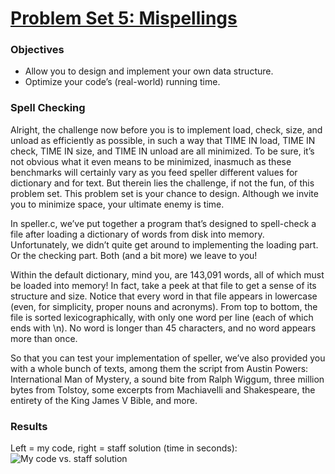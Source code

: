 # [Problem Set 5: Mispellings](http://cdn.cs50.net/2016/x/psets/5/pset5/pset5.html)

### Objectives
- Allow you to design and implement your own data structure.
- Optimize your code’s (real-world) running time.

### Spell Checking

Alright, the challenge now before you is to implement load, check, size, and unload as efficiently as possible, in such a way that TIME IN load, TIME IN check, TIME IN size, and TIME IN unload are all minimized. To be sure, it’s not obvious what it even means to be minimized, inasmuch as these benchmarks will certainly vary as you feed speller different values for dictionary and for text. But therein lies the challenge, if not the fun, of this problem set. This problem set is your chance to design. Although we invite you to minimize space, your ultimate enemy is time.

In speller.c, we’ve put together a program that’s designed to spell-check a file after loading a dictionary of words from disk into memory. Unfortunately, we didn’t quite get around to implementing the loading part. Or the checking part. Both (and a bit more) we leave to you!

Within the default dictionary, mind you, are 143,091 words, all of which must be loaded into memory! In fact, take a peek at that file to get a sense of its structure and size. Notice that every word in that file appears in lowercase (even, for simplicity, proper nouns and acronyms). From top to bottom, the file is sorted lexicographically, with only one word per line (each of which ends with \n). No word is longer than 45 characters, and no word appears more than once.

So that you can test your implementation of speller, we’ve also provided you with a whole bunch of texts, among them the script from Austin Powers: International Man of Mystery, a sound bite from Ralph Wiggum, three million bytes from Tolstoy, some excerpts from Machiavelli and Shakespeare, the entirety of the King James V Bible, and more.

### Results
Left = my code, right = staff solution (time in seconds):
![My code vs. staff solution](http://i.imgur.com/tdQTo5a.png)
